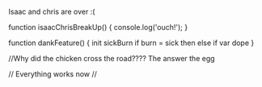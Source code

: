 Isaac and chris are over :(

  function isaacChrisBreakUp() {
    console.log('ouch!');
  }

  function dankFeature() {
    init sickBurn
    if burn = sick
    then else if
    var dope
  }

//Why did the chicken cross the road????
The answer the egg

// Everything works now // 
